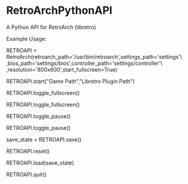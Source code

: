 RetroArchPythonAPI
==================

A Python API for RetroArch (libretro)


Example Usage:

RETROAPI = RetroArch(retroarch_path='/usr/bin/retroarch',settings_path='settings'\ <br>
                     ,bios_path='settings/bios',controller_path='settings/controller'\ <br>
                     ,resolution='800x600',start_fullscreen=True)


RETROAPI.start("Game Path","Libretro Plugin Path")

RETROAPI.toggle_fullscreen()

RETROAPI.toggle_fullscreen()

RETROAPI.toggle_pause()

RETROAPI.toggle_pause()

save_state = RETROAPI.save()

RETROAPI.reset()

RETROAPI.load(save_state)

RETROAPI.quit()
